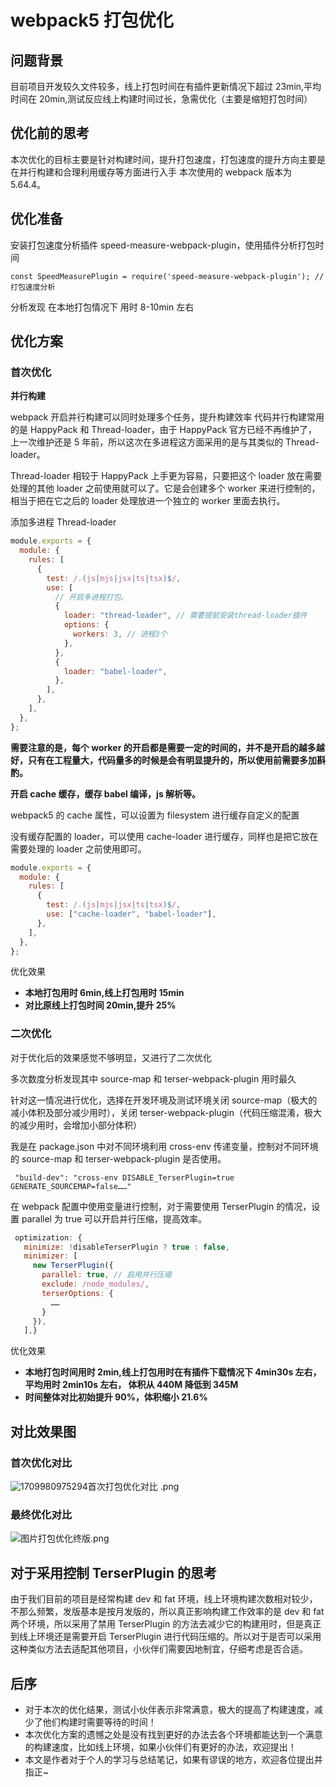 # webpack5 打包优化

## 问题背景

目前项目开发较久文件较多，线上打包时间在有插件更新情况下超过 23min,平均时间在 20min,测试反应线上构建时间过长，急需优化（主要是缩短打包时间）

## 优化前的思考

本次优化的目标主要是针对构建时间，提升打包速度，打包速度的提升方向主要是在并行构建和合理利用缓存等方面进行入手 本次使用的 webpack 版本为 5.64.4。

## 优化准备

安装打包速度分析插件 speed-measure-webpack-plugin，使用插件分析打包时间

```
const SpeedMeasurePlugin = require('speed-measure-webpack-plugin'); // 打包速度分析
```

分析发现 在本地打包情况下 用时 8-10min 左右

## 优化方案

### 首次优化

**并行构建**

webpack 开启并行构建可以同时处理多个任务，提升构建效率 代码并行构建常用的是 HappyPack 和 Thread-loader，由于 HappyPack 官方已经不再维护了，上一次维护还是 5 年前，所以这次在多进程这方面采用的是与其类似的 Thread-loader。

Thread-loader 相较于 HappyPack 上手更为容易，只要把这个 loader 放在需要处理的其他 loader 之前使用就可以了。它是会创建多个 worker 来进行控制的，相当于把在它之后的 loader 处理放进一个独立的 worker 里面去执行。

添加多进程 Thread-loader

```js
module.exports = {
  module: {
    rules: [
      {
        test: /.(js|mjs|jsx|ts|tsx)$/,
        use: [
          // 开启多进程打包。
          {
            loader: "thread-loader", // 需要提前安装thread-loader插件
            options: {
              workers: 3, // 进程3个
            },
          },
          {
            loader: "babel-loader",
          },
        ],
      },
    ],
  },
};
```

**需要注意的是，每个 worker 的开启都是需要一定的时间的，并不是开启的越多越好，只有在工程量大，代码量多的时候是会有明显提升的，所以使用前需要多加斟酌。**

**开启 cache 缓存，缓存 babel 编译，js 解析等。**

webpack5 的 cache 属性，可以设置为 filesystem 进行缓存自定义的配置

没有缓存配置的 loader，可以使用 cache-loader 进行缓存，同样也是把它放在需要处理的 loader 之前使用即可。

```js
module.exports = {
  module: {
    rules: [
      {
        test: /.(js|mjs|jsx|ts|tsx)$/,
        use: ["cache-loader", "babel-loader"],
      },
    ],
  },
};
```

优化效果

- **本地打包用时 6min,线上打包用时 15min**
- **对比原线上打包时间 20min,提升 25%**

### 二次优化

对于优化后的效果感觉不够明显，又进行了二次优化

多次数度分析发现其中 source-map 和 terser-webpack-plugin 用时最久

针对这一情况进行优化，选择在开发环境及测试环境关闭 source-map（极大的减小体积及部分减少用时），关闭 terser-webpack-plugin（代码压缩混淆，极大的减少用时，会增加小部分体积）

我是在 package.json 中对不同环境利用 cross-env 传递变量，控制对不同环境的 source-map 和 terser-webpack-plugin 是否使用。

```
 "build-dev": "cross-env DISABLE_TerserPlugin=true GENERATE_SOURCEMAP=false……"
```

在 webpack 配置中使用变量进行控制，对于需要使用 TerserPlugin 的情况，设置 parallel 为 true 可以开启并行压缩，提高效率。

```js
 optimization: {
   minimize: !disableTerserPlugin ? true : false,
   minimizer: [
     new TerserPlugin({
       parallel: true, // 启用并行压缩
       exclude: /node_modules/,
       terserOptions: {
         ……
       }
     }),
   ],}
```

优化效果

- **本地打包时间用时 2min,线上打包用时在有插件下载情况下 4min30s 左右，平均用时 2min10s 左右， 体积从 440M 降低到 345M**
- **时间整体对比初始提升 90%，体积缩小 21.6%**

## 对比效果图

### 首次优化对比

![1709980975294](C:\Users\Administrator\AppData\Roaming\Typora\typora-user-images\1709980975294.png)首次打包优化对比 .png

### 最终优化对比

![图片](C:\Users\Administrator\AppData\Roaming\Typora\typora-user-images\1709980990150.png)打包优化终版.png

## 对于采用控制 TerserPlugin 的思考

由于我们目前的项目是经常构建 dev 和 fat 环境，线上环境构建次数相对较少，不那么频繁，发版基本是按月发版的，所以真正影响构建工作效率的是 dev 和 fat 两个环境，所以采用了禁用 TerserPlugin 的方法去减少它的构建用时，但是真正到线上环境还是需要开启 TerserPlugin 进行代码压缩的。所以对于是否可以采用这种类似方法去适配其他项目，小伙伴们需要因地制宜，仔细考虑是否合适。

## 后序

- 对于本次的优化结果，测试小伙伴表示非常满意，极大的提高了构建速度，减少了他们构建时需要等待的时间！
- 本次优化方案的遗憾之处是没有找到更好的办法去各个环境都能达到一个满意的构建速度，比如线上环境，如果小伙伴们有更好的办法，欢迎提出！
- 本文是作者对于个人的学习与总结笔记，如果有谬误的地方，欢迎各位提出并指正~